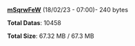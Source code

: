 [**mSqrwFeW**](/data/mSqrwFeW.txt) (18/02/23 - 07:00)- 240 bytes

**Total Datas**: 10458

**Total Size**: 67.32 MB / 67.3 MB